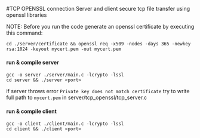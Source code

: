 #TCP OPENSSL connection
Server and client secure tcp file transfer using openssl libraries

NOTE: Before you run the code generate an openssl certificate by executing this command:
```
cd ./server/certificate && openssl req -x509 -nodes -days 365 -newkey rsa:1024 -keyout mycert.pem -out mycert.pem
```

#### run & compile server
```
gcc -o server ./server/main.c -lcrypto -lssl
cd server && ./server <port>
```
if server throws error `Private key does not match certificate` try to write full path to `mycert.pem` in server/tcp_openssl/tcp_server.c 

#### run & compile client
```
gcc -o client ./client/main.c -lcrypto -lssl
cd client && ./client <port>
```
